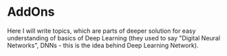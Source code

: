 # AddOns

Here I will write topics, which are parts of deeper solution for easy understanding of basics of Deep Learning (they used to say "Digital Neural Networks", DNNs - this is the idea behind Deep Learning Network).